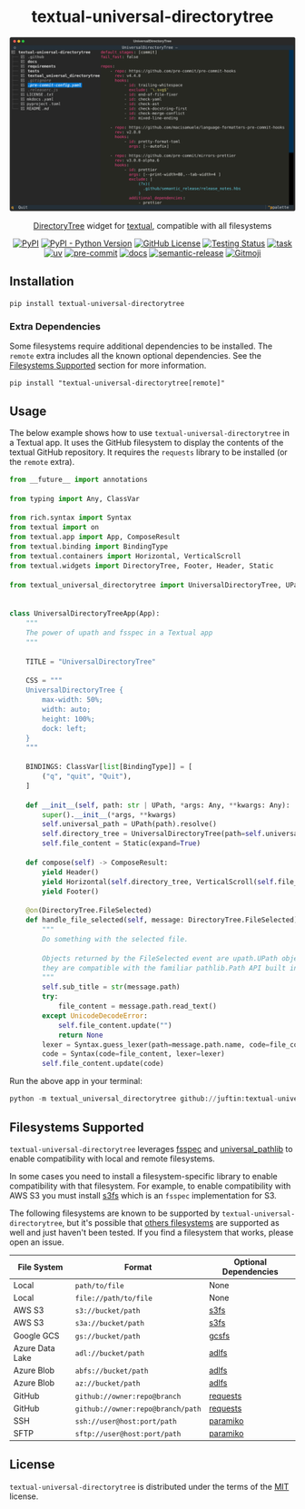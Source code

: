 <h1 align="center">textual-universal-directorytree</h1>

<div align="center">
  <a href="https://github.com/juftin/textual-universal-directorytree">
    <img src="docs/screenshots/test_github_screenshot.svg" alt="textual-universal-directorytree" />
  </a>
</div>

<p align="center">
<a href="https://textual.textualize.io/widgets/directory_tree/">DirectoryTree</a> widget for <a href="https://textual.textualize.io/">textual</a>, compatible with all filesystems
</p>

<p align="center">
  <a href="https://github.com/juftin/textual-universal-directorytree"><img src="https://img.shields.io/pypi/v/textual-universal-directorytree?color=blue&label=textual-universal-directorytree" alt="PyPI"></a>
  <a href="https://pypi.python.org/pypi/textual-universal-directorytree/"><img src="https://img.shields.io/pypi/pyversions/textual-universal-directorytree" alt="PyPI - Python Version"></a>
  <a href="https://github.com/juftin/textual-universal-directorytree/blob/main/LICENSE"><img src="https://img.shields.io/github/license/juftin/textual-universal-directorytree?color=blue&label=License" alt="GitHub License"></a>
  <a href="https://github.com/juftin/textual-universal-directorytree/actions/workflows/test.yaml?query=branch%3Amain"><img src="https://github.com/juftin/textual-universal-directorytree/actions/workflows/test.yaml/badge.svg?branch=main" alt="Testing Status"></a>
  <a href="https://github.com/go-task/task"><img src="https://img.shields.io/badge/task---?message=task&logo=task&color=teal&labelColor=grey" alt="task"></a>
  <a href="https://github.com/astral-sh/uv"><img src="https://img.shields.io/endpoint?url=https://raw.githubusercontent.com/astral-sh/uv/main/assets/badge/v0.json" alt="uv"></a>
  <a href="https://github.com/pre-commit/pre-commit"><img src="https://img.shields.io/badge/pre--commit-enabled-lightgreen?logo=pre-commit" alt="pre-commit"></a>
  <a href="https://juftin.github.io/textual-universal-directorytree/"><img src="https://img.shields.io/static/v1?message=docs&color=526CFE&logo=Material+for+MkDocs&logoColor=FFFFFF&label=" alt="docs"></a>
  <a href="https://github.com/semantic-release/semantic-release"><img src="https://img.shields.io/badge/%20%20%F0%9F%93%A6%F0%9F%9A%80-semantic--release-e10079.svg" alt="semantic-release"></a>
  <a href="https://gitmoji.dev"><img src="https://img.shields.io/badge/gitmoji-%20😜%20😍-FFDD67.svg" alt="Gitmoji"></a>
</p>

## Installation

```shell
pip install textual-universal-directorytree
```

### Extra Dependencies

Some filesystems require additional dependencies to be installed.
The `remote` extra includes all the known optional dependencies. See the
[Filesystems Supported](#filesystems-supported) section for more information.

```shell
pip install "textual-universal-directorytree[remote]"
```

## Usage

The below example shows how to use `textual-universal-directorytree` in a Textual app.
It uses the GitHub filesystem to display the contents of the textual GitHub repository.
It requires the `requests` library to be installed (or the `remote` extra).

```python
from __future__ import annotations

from typing import Any, ClassVar

from rich.syntax import Syntax
from textual import on
from textual.app import App, ComposeResult
from textual.binding import BindingType
from textual.containers import Horizontal, VerticalScroll
from textual.widgets import DirectoryTree, Footer, Header, Static

from textual_universal_directorytree import UniversalDirectoryTree, UPath


class UniversalDirectoryTreeApp(App):
    """
    The power of upath and fsspec in a Textual app
    """

    TITLE = "UniversalDirectoryTree"

    CSS = """
    UniversalDirectoryTree {
        max-width: 50%;
        width: auto;
        height: 100%;
        dock: left;
    }
    """

    BINDINGS: ClassVar[list[BindingType]] = [
        ("q", "quit", "Quit"),
    ]

    def __init__(self, path: str | UPath, *args: Any, **kwargs: Any):
        super().__init__(*args, **kwargs)
        self.universal_path = UPath(path).resolve()
        self.directory_tree = UniversalDirectoryTree(path=self.universal_path)
        self.file_content = Static(expand=True)

    def compose(self) -> ComposeResult:
        yield Header()
        yield Horizontal(self.directory_tree, VerticalScroll(self.file_content))
        yield Footer()

    @on(DirectoryTree.FileSelected)
    def handle_file_selected(self, message: DirectoryTree.FileSelected) -> None:
        """
        Do something with the selected file.

        Objects returned by the FileSelected event are upath.UPath objects and
        they are compatible with the familiar pathlib.Path API built into Python.
        """
        self.sub_title = str(message.path)
        try:
            file_content = message.path.read_text()
        except UnicodeDecodeError:
            self.file_content.update("")
            return None
        lexer = Syntax.guess_lexer(path=message.path.name, code=file_content)
        code = Syntax(code=file_content, lexer=lexer)
        self.file_content.update(code)
```

Run the above app in your terminal:

```python
python -m textual_universal_directorytree github://juftin:textual-universal-directorytree@main/
```

## Filesystems Supported

`textual-universal-directorytree` leverages [fsspec](https://github.com/fsspec/filesystem_spec) and
[universal_pathlib](https://github.com/fsspec/universal_pathlib) to enable compatibility with
local and remote filesystems.

In some cases you need to install a filesystem-specific library
to enable compatibility with that filesystem. For example, to enable compatibility with AWS S3 you must
install [s3fs](https://github.com/fsspec/s3fs) which is an `fsspec` implementation for S3.

The following filesystems are known to be supported by `textual-universal-directorytree`, but it's possible
that [others filesystems](https://filesystem-spec.readthedocs.io/en/latest/api.html#other-known-implementations)
are supported as well and just haven't been tested. If you find a filesystem that works, please open an issue.

| File System     | Format                            | Optional Dependencies                            |
| --------------- | --------------------------------- | ------------------------------------------------ |
| Local           | `path/to/file`                    | None                                             |
| Local           | `file://path/to/file`             | None                                             |
| AWS S3          | `s3://bucket/path`                | [s3fs](https://github.com/fsspec/s3fs)           |
| AWS S3          | `s3a://bucket/path`               | [s3fs](https://github.com/fsspec/s3fs)           |
| Google GCS      | `gs://bucket/path`                | [gcsfs](https://github.com/fsspec/gcsfs)         |
| Azure Data Lake | `adl://bucket/path`               | [adlfs](https://github.com/fsspec/adlfs)         |
| Azure Blob      | `abfs://bucket/path`              | [adlfs](https://github.com/fsspec/adlfs)         |
| Azure Blob      | `az://bucket/path`                | [adlfs](https://github.com/fsspec/adlfs)         |
| GitHub          | `github://owner:repo@branch`      | [requests](https://github.com/requests/requests) |
| GitHub          | `github://owner:repo@branch/path` | [requests](https://github.com/requests/requests) |
| SSH             | `ssh://user@host:port/path`       | [paramiko](https://github.com/paramiko/paramiko) |
| SFTP            | `sftp://user@host:port/path`      | [paramiko](https://github.com/paramiko/paramiko) |

## License

`textual-universal-directorytree` is distributed under the terms of the [MIT](https://spdx.org/licenses/MIT.html)
license.
